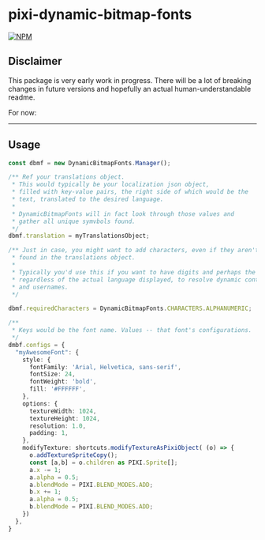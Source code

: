 # pixi-dynamic-bitmap-fonts

[![NPM](https://nodei.co/npm/pixi-dynamic-bitmap-fonts.png)](https://npmjs.org/package/pixi-dynamic-bitmap-fonts)

## Disclaimer

This package is very early work in progress. There will be a lot of breaking changes in future versions and hopefully an actual human-understandable readme.

For now:

----

## Usage

```ts
const dbmf = new DynamicBitmapFonts.Manager();

/** Ref your translations object. 
 * This would typically be your localization json object,
 * filled with key-value pairs, the right side of which would be the
 * text, translated to the desired language.
 * 
 * DynamicBitmapFonts will in fact look through those values and
 * gather all unique symvbols found.
 */
dbmf.translation = myTranslationsObject;

/** Just in case, you might want to add characters, even if they aren't
 * found in the translations object.
 * 
 * Typically you'd use this if you want to have digits and perhaps the english alphabet,
 * regardless of the actual language displayed, to resolve dynamic content such as numeric values
 * and usernames.
 */

dbmf.requiredCharacters = DynamicBitmapFonts.CHARACTERS.ALPHANUMERIC;

/**
 * Keys would be the font name. Values -- that font's configurations.
 */
dmbf.configs = {
  "myAwesomeFont": {
    style: {
      fontFamily: 'Arial, Helvetica, sans-serif',
      fontSize: 24,
      fontWeight: 'bold',
      fill: '#FFFFFF',
    },
    options: {
      textureWidth: 1024,
      textureHeight: 1024,
      resolution: 1.0,
      padding: 1,
    },
    modifyTexture: shortcuts.modifyTextureAsPixiObject( (o) => {
      o.addTextureSpriteCopy();
      const [a,b] = o.children as PIXI.Sprite[];
      a.x -= 1;
      a.alpha = 0.5;
      a.blendMode = PIXI.BLEND_MODES.ADD;
      b.x += 1;
      a.alpha = 0.5;
      b.blendMode = PIXI.BLEND_MODES.ADD;
    })
  },
}

```
